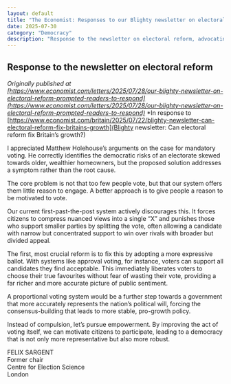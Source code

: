 ```yaml
---
layout: default
title: "The Economist: Responses to our Blighty newsletter on electoral reform"
date: 2025-07-30
category: "Democracy"
description: "Response to the newsletter on electoral reform, advocating for empowerment over compulsion."
---
```


## Response to the newsletter on electoral reform

*Originally published at [https://www.economist.com/letters/2025/07/28/our-blighty-newsletter-on-electoral-reform-prompted-readers-to-respond](https://www.economist.com/letters/2025/07/28/our-blighty-newsletter-on-electoral-reform-prompted-readers-to-respond)*
*In response to [https://www.economist.com/britain/2025/07/22/blighty-newsletter-can-electoral-reform-fix-britains-growth](Blighty newsletter: Can electoral reform fix Britain’s growth?)

I appreciated Matthew Holehouse’s arguments on the case for mandatory voting. He correctly identifies the democratic risks of an electorate skewed towards older, wealthier homeowners, but the proposed solution addresses a symptom rather than the root cause.

The core problem is not that too few people vote, but that our system offers them little reason to engage. A better approach is to give people a reason to be motivated to vote.

Our current first-past-the-post system actively discourages this. It forces citizens to compress nuanced views into a single “X” and punishes those who support smaller parties by splitting the vote, often allowing a candidate with narrow but concentrated support to win over rivals with broader but divided appeal.

The first, most crucial reform is to fix this by adopting a more expressive ballot. With systems like approval voting, for instance, voters can support all candidates they find acceptable. This immediately liberates voters to choose their true favourites without fear of wasting their vote, providing a far richer and more accurate picture of public sentiment.

A proportional voting system would be a further step towards a government that more accurately represents the nation’s political will, forcing the consensus-building that leads to more stable, pro-growth policy.

Instead of compulsion, let’s pursue empowerment. By improving the act of voting itself, we can motivate citizens to participate, leading to a democracy that is not only more representative but also more robust.

FELIX SARGENT  
Former chair  
Centre for Election Science  
London
